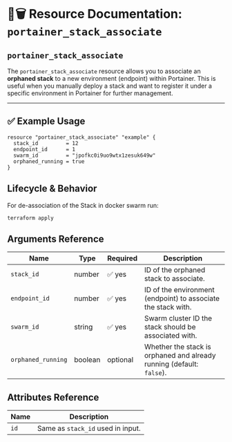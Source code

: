 # 🧩🗑️ **Resource Documentation: `portainer_stack_associate`**

## `portainer_stack_associate`

The `portainer_stack_associate` resource allows you to associate an **orphaned stack** to a new environment (endpoint) within Portainer. This is useful when you manually deploy a stack and want to register it under a specific environment in Portainer for further management.

---

## ✅ Example Usage

```hcl
resource "portainer_stack_associate" "example" {
  stack_id         = 12
  endpoint_id      = 1
  swarm_id         = "jpofkc0i9uo9wtx1zesuk649w"
  orphaned_running = true
}
```

## Lifecycle & Behavior
For de-association of the Stack in docker swarm run:
```hcl
terraform apply
```

## Arguments Reference
| Name             | Type    | Required | Description                                                             |
|------------------|---------|----------|-------------------------------------------------------------------------|
| `stack_id`       | number  | ✅ yes   | ID of the orphaned stack to associate.                                  |
| `endpoint_id`    | number  | ✅ yes   | ID of the environment (endpoint) to associate the stack with.           |
| `swarm_id`       | string  | ✅ yes   | Swarm cluster ID the stack should be associated with.                   |
| `orphaned_running` | boolean | optional | Whether the stack is orphaned and already running (default: `false`). |

## Attributes Reference

| Name | Description                                      |
|------|--------------------------------------------------|
| `id` | Same as `stack_id` used in input.                |